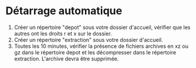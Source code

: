 # Détarrage automatique

1. Créer un répertoire "depot" sous votre dossier d'accueil, vérifier que les autres ont les droits r et x sur le dossier.
2. Créer un répertoire "extraction" sous votre dossier d'accueil. 
3. Toutes les 10 minutes, vérifier la présence de fichiers archives en xz ou gz dans le répertoire depot et les décompresser dans le répertoire extraction. L'archive devra être supprimée.
